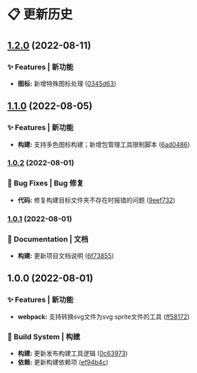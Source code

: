 # 📋 更新历史 



## [1.2.0](http://47.110.15.13:8011///compare/1.1.0...1.2.0) (2022-08-11)


### ✨ Features | 新功能

* **图标:** 新增特殊图标处理 ([0345d63](http://47.110.15.13:8011///commit/0345d63702347a8d327e4d2dbc726d3fe5203d80))

## [1.1.0](http://47.110.15.13:8011///compare/1.0.2...1.1.0) (2022-08-05)


### ✨ Features | 新功能

* **构建:** 支持多色图标构建；新增包管理工具限制脚本 ([6ad0486](http://47.110.15.13:8011///commit/6ad0486c382ef9f32130fff0ff55147db9fdb2ad))

### [1.0.2](http://47.110.15.13:8011///compare/1.0.1...1.0.2) (2022-08-01)


### 🐛 Bug Fixes | Bug 修复

* **代码:** 修复构建目标文件夹不存在时报错的问题 ([9eef732](http://47.110.15.13:8011///commit/9eef7323643a5724ef3856cb428d3a8727bf274c))

### [1.0.1](http://47.110.15.13:8011///compare/1.0.0...1.0.1) (2022-08-01)


### 📝 Documentation | 文档

* **构建:** 更新项目文档说明 ([6f73855](http://47.110.15.13:8011///commit/6f7385542b69aac74bd59165d8b7240a59b2a163))

## 1.0.0 (2022-08-01)


### ✨ Features | 新功能

* **webpack:** 支持转换svg文件为svg sprite文件的工具 ([ff58172](http://47.110.15.13:8011///commit/ff58172490d1d4ff822df219279a0e67d94a005f))


### 👷‍ Build System | 构建

* **构建:** 更新发布构建工具逻辑 ([0c63973](http://47.110.15.13:8011///commit/0c6397326be9dd63824f70d79690bc654ae3311d))
* **依赖:** 更新构建依赖项 ([ef94b4c](http://47.110.15.13:8011///commit/ef94b4ce93d053d5460d42a1005fecff31075e0d))